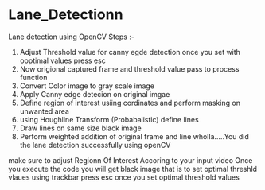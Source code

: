 # Lane_Detectionn
Lane detection using OpenCV
Steps :-
1) Adjust Threshold value for canny egde detection once you set with ooptimal values press esc
2) Now origional captured frame and threshold value pass to process function
3) Convert Color image to gray scale image
4) Apply Canny edge detecion on original imgae
5) Define region of interest usiing cordinates and perform masking on unwanted area
6) using Houghline Transform (Probabalistic) define lines
7) Draw lines on same size black image
8) Perform weighted addition of original frame and line
wholla.....You did the lane detection successfully using openCV

make sure to adjust Regionn Of Interest Accoring to your input video
Once you execute the code you will get black image that is to set optimal threshld vlaues using trackbar
press esc once you set optimal threshold values
